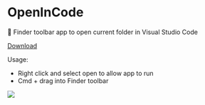 # OpenInCode
:open_file_folder: Finder toolbar app to open current folder in Visual Studio Code

[Download](https://raw.githubusercontent.com/sozercan/OpenInCode/master/OpenInCode.app.zip)	

Usage: 
- Right click and select open to allow app to run
- Cmd + drag into Finder toolbar

![](http://i.imgur.com/LmVHIxW.gif)
